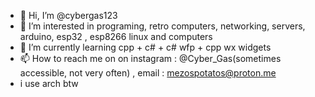 - 👋 Hi, I’m @cybergas123
- 👀 I’m interested in programing, retro computers, networking, servers, arduino, esp32 , esp8266 linux and computers
- 🌱 I’m currently learning cpp + c# + c# wfp + cpp wx widgets
- 📫 How to reach me on on instagram : @Cyber_Gas(sometimes accessible, not very often) , email : mezospotatos@proton.me
- i use arch btw 
<!---
cybergas123/cybergas123 is a ✨ special ✨ repository because its `README.md` (this file) appears on your GitHub profile.
You can click the Preview link to take a look at your changes.
--->
